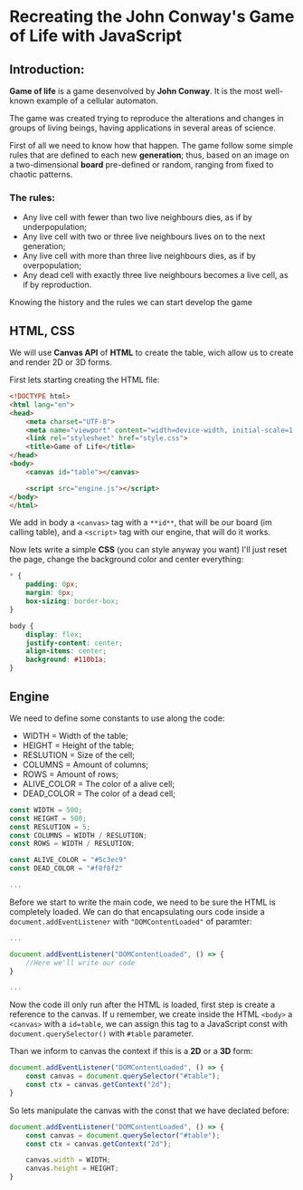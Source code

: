 # Recreating the John Conway's Game of Life with JavaScript

## Introduction:

**Game of life** is a game desenvolved by **John Conway**. It is the most well-known example of a cellular automaton.

The game was created trying to reproduce the alterations and changes in groups of living beings, having applications in several areas of science.

First of all we need to know how that happen. The game follow some simple rules that are defined to each new **generation**; thus, based on an image on a two-dimensional **board** pre-defined or random, ranging from fixed to chaotic patterns.

### The rules:

- Any live cell with fewer than two live neighbours dies, as if by underpopulation;
- Any live cell with two or three live neighbours lives on to the next generation;
- Any live cell with more than three live neighbours dies, as if by overpopulation;
- Any dead cell with exactly three live neighbours becomes a live cell, as if by reproduction.

Knowing the history and the rules we can start develop the game

## HTML, CSS

We will use **Canvas API** of **HTML** to create the table, wich allow us to create and render 2D or 3D forms.

First lets starting creating the HTML file:

```html
<!DOCTYPE html>
<html lang="en">
<head>
    <meta charset="UTF-8">
    <meta name="viewport" content="width=device-width, initial-scale=1.0">
    <link rel="stylesheet" href="style.css">
    <title>Game of Life</title>
</head>
<body>
    <canvas id="table"></canvas>

    <script src="engine.js"></script>
</body>
</html>
```
We add in body a `<canvas>` tag with a `**id**`, that will be our board (im calling table), and a `<script>` tag with our engine, that will do it works.

Now lets write a simple **CSS** (you can style anyway you want)
I'll just reset the page, change the background color and center everything:

```css
* {
    padding: 0px;
    margin: 0px;
    box-sizing: border-box;
}

body {
    display: flex;
    justify-content: center;
    align-items: center;
    background: #110b1a;
}
```
## Engine

We need to define some constants to use along the code:

- WIDTH = Width of the table;
- HEIGHT = Height of the table;
- RESLUTION = Size of the cell;
- COLUMNS = Amount of columns;
- ROWS = Amount of rows;
- ALIVE_COLOR = The color of a alive cell;
- DEAD_COLOR = The color of a dead cell;

```js
const WIDTH = 500;
const HEIGHT = 500;
const RESLUTION = 5;
const COLUMNS = WIDTH / RESLUTION;
const ROWS = WIDTH / RESLUTION;

const ALIVE_COLOR = "#5c3ec9"
const DEAD_COLOR = "#f8f8f2"

...
```
Before we start to write the main code, we need to be sure the HTML is completely loaded.
We can do that encapsulating ours code inside a `document.addEventListener` with `"DOMContentLoaded"` of paramter:

```js
...

document.addEventListener("DOMContentLoaded", () => {
    //Here we'll write our code
}

...
```
Now the code ill only run after the HTML is loaded, first step is create a reference to the canvas.
If u remember, we create inside the HTML `<body>` a `<canvas>` with a `id=table`, we can assign this tag to a JavaScript const with `document.querySelector()` with `#table` parameter.

Than we inform to canvas the context if this is a **2D** or a **3D** form:

```js
document.addEventListener("DOMContentLoaded", () => {
    const canvas = document.querySelector("#table");
    const ctx = canvas.getContext("2d");
}
```
So lets manipulate the canvas with the const that we have declated before:

```js
document.addEventListener("DOMContentLoaded", () => {
    const canvas = document.querySelector("#table");
    const ctx = canvas.getContext("2d");

    canvas.width = WIDTH;
    canvas.height = HEIGHT;
}
```